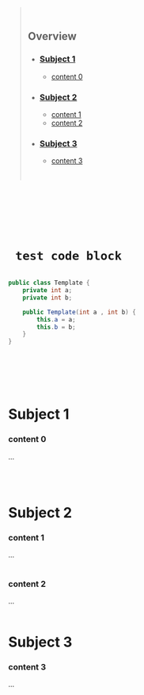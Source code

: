 > <br>
>
> ## **Overview**
>
> - [<h3>**Subject 1**</h3>](#subject-1)
>   - [content 0](#content-0)
> - [<h3>**Subject 2**</h3>](#subject-2)
>   - [content 1](#content-1)
>   - [content 2](#content-2)
> - [<h3>**Subject 3**</h3>](#subject-3)
>
>   - [content 3](#content-3)
>
>     <br>

<br />
<br />
<br />
<br />
<br />

# ` test code block`

```java

public class Template {
	private int a;
	private int b;

	public Template(int a , int b) {
		this.a = a;
		this.b = b;
	}
}
```

<br />
<br />
<br />
<br />

# Subject 1

### content 0

...

<br>
<br>

# Subject 2

### content 1

...
<br>
<br>

### content 2

...
<br>
<br>

# **Subject 3**

### content 3

...
<br>
